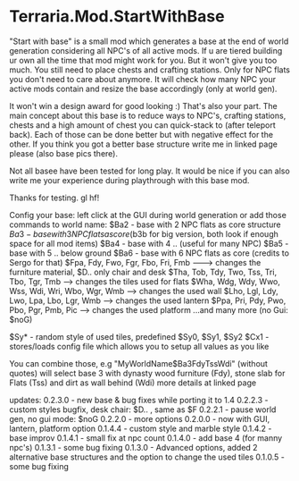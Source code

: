 # Terraria.Mod.StartWithBase

"Start with base" is a small mod which generates a base at the end of world generation considering all NPC's of all active mods. If u are tiered building ur own all the time that mod might work for you. But it won't give you too much.
You still need to place chests and crafting stations. Only for NPC flats you don't need to care about anymore.
It will check how many NPC your active mods contain and resize the base accordingly (only at world gen).

It won't win a design award for good looking :) That's also your part.
The main concept about this base is to reduce ways to NPC's, crafting stations, chests and a high amount of chest you can quick-stack to (after teleport back).
Each of those can be done better but with negative effect for the other. If you think you got a better base structure write me in linked page please (also base pics there).

Not all basee have been tested for long play. It would be nice if you can also write me your experience during playthrough with this base mod.

Thanks for testing. gl hf!

Config your base: left click at the GUI during world generation
or add those commands to world name:
$Ba2 - base with 2 NPC flats as core structure
$Ba3 - base with 3 NPC flats as core ($b3b for big version, both look if enough space for all mod items)
$Ba4 - base with 4 .. (useful for many NPC)
$Ba5 - base with 5 .. below ground
$Ba6 - base with 6 NPC flats as core (credits to Sergo for that)
$Fpa, Fdy, Fwo, Fgr, Fbo, Fri, Fmb ---> changes the furniture material, $D.. only chair and desk 
$Tha, Tob, Tdy, Two, Tss, Tri, Tbo, Tgr, Tmb --> changes the tiles used for flats
$Wha, Wdg, Wdy, Wwo, Wss, Wdi, Wri, Wbo, Wgr, Wmb --> changes the used wall
$Lho, Lgl, Ldy, Lwo, Lpa, Lbo, Lgr, Wmb --> changes the used lantern
$Ppa, Pri, Pdy, Pwo, Pbo, Pgr, Pmb, Pic --> changes the used platform
...and many more (no Gui: $noG)

$Sy* - random style of used tiles, predefined $Sy0, $Sy1, $Sy2
$Cx1 - stores/loads config file which allows you to setup all values as you like

You can combine those, e.g "MyWorldName$Ba3FdyTssWdi" (without quotes) will select base 3 with dynasty wood furniture (Fdy), stone slab for Flats (Tss) and dirt as wall behind (Wdi)
more details at linked page

updates:
0.2.3.0 - new base & bug fixes while porting it to 1.4
0.2.2.3 - custom styles bugfix, desk chair: $D.. , same as $F
0.2.2.1 - pause world gen, no gui mode: $noG
0.2.2.0 - more options
0.2.0.0 - now with GUI, lantern, platform option
0.1.4.4 - custom style and marble style
0.1.4.2 - base improv
0.1.4.1 - small fix at npc count
0.1.4.0 - add base 4 (for manny npc's)
0.1.3.1 - some bug fixing
0.1.3.0 - Advanced options, added 2 alternative base structures and the option to change the used tiles
0.1.0.5 - some bug fixing
